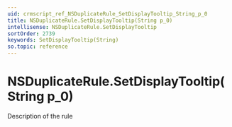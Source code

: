 ```yaml
---
uid: crmscript_ref_NSDuplicateRule_SetDisplayTooltip_String_p_0
title: NSDuplicateRule.SetDisplayTooltip(String p_0)
intellisense: NSDuplicateRule.SetDisplayTooltip
sortOrder: 2739
keywords: SetDisplayTooltip(String)
so.topic: reference
---
```


# NSDuplicateRule.SetDisplayTooltip(String p_0)

Description of the rule

